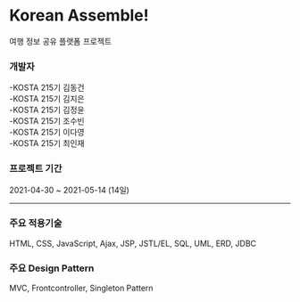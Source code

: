 # Korean Assemble!
여행 정보 공유 플랫폼 프로젝트

### 개발자
-KOSTA 215기 김동건  
-KOSTA 215기 김지은  
-KOSTA 215기 김정윤  
-KOSTA 215기 조수빈  
-KOSTA 215기 이다영  
-KOSTA 215기 최인재  

### 프로젝트 기간
2021-04-30 ~ 2021-05-14 (14일)  

------

### 주요 적용기술  
HTML, CSS, JavaScript, Ajax, JSP, JSTL/EL, SQL, UML, ERD, JDBC  

### 주요 Design Pattern  
MVC, Frontcontroller, Singleton Pattern  
